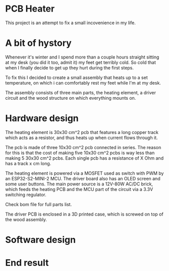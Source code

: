 # PCB Heater


This project is an attempt to fix a small incovenience in my life.

# A bit of hystory

Whenever it's winter and I spend more than a couple hours straight sitting at my desk (you did it too, admit it) my feet get terribly cold. So cold that when I finally decide to get up they hurt during the first steps.

To fix this I decided to create a small assembly that heats up to a set temperature, on which i can comfortably rest my feet while I'm at my desk.

The assembly consists of three main parts, the heating element, a driver circuit and the wood structure on which everything mounts on.

# Hardware design

The heating element is 30x30 cm^2 pcb that features a long copper track which acts as a resistor, and thus heats up when current flows through it.

The pcb is made of three 10x30 cm^2 pcb connected in series. The reason for this is that the cost of making five 10x30 cm^2 pcbs is way less than making 5 30x30 cm^2 pcbs. Each single pcb has a resistance of X Ohm and has a track x cm long.

The heating element is powered via a MOSFET used as switch with PWM by an ESP32-S2-MINI-2 MCU. The driver board also has an OLED screen and some user buttons. The main power source is a 12V-80W AC/DC brick, which feeds the heating PCB and the MCU part of the circuit via a 3.3V switching regulator.

Check bom file for full parts list.

The driver PCB is enclosed in a 3D printed case, which is screwed on top of the wood assembly.


# Software design



# End result